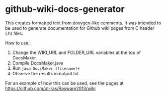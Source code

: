 github-wiki-docs-generator
==========================

This creates formatted text from doxygen-like comments. It was intended to be used to generate documentation for Github wiki pages from C header (.h) files.

How to use:

1. Change the WIKI_URL and FOLDER_URL variables at the top of DocsMaker
2. Compile DocsMaker.java
3. Run `java DocsMaker [filename]+`
4. Observe the results in output.txt

For an example of how this can be used, see the pages at https://github.com/ut-ras/Rasware2013/wiki
